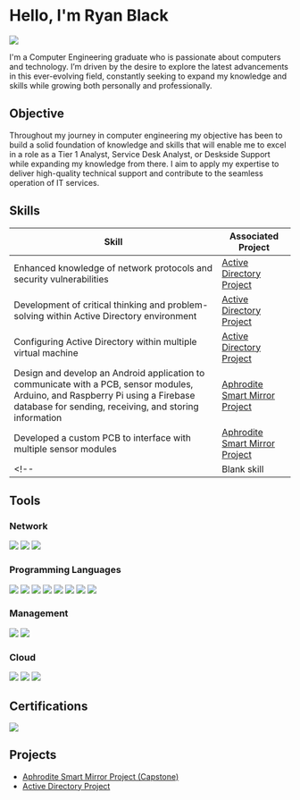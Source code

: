 # Hello, I'm Ryan Black
<a href="https://www.linkedin.com/in/ryan-black-8923b8256/"><img src="https://img.shields.io/badge/-LinkedIn-0072b1?&style=for-the-badge&logo=linkedin&logoColor=white" /> 
<!--<a href="https://ryandblack.github.io/RyanBlack.github.io/"><img src="https://img.shields.io/badge/-GitHub_Pages-181717?&style=for-the-badge&logo=GitHub&logoColor=white" /> -->
</a>


<!--I'm a computer engineering graduate passionate about computers and technology. I am passionate about exploring the latest advancements in this ever-evolving field to expand my knowledge and skills while growing personally and professionally.-->

I'm a Computer Engineering graduate who is passionate about computers and technology. I’m driven by the desire to explore the latest advancements in this ever-evolving field, constantly seeking to expand my knowledge and skills while growing both personally and professionally.

<!--I'm a computer engineering graduate passionate about computers and technology. I am driven by a strong desire to explore the latest advancements in this ever-evolving field, continually expanding my knowledge and skills while fostering personal and professional growth.*-->

## Objective

Throughout my journey in computer engineering my objective has been to build a solid foundation of knowledge and skills that will enable me to excel in a role as a Tier 1 Analyst, Service Desk Analyst, or Deskside Support while expanding my knowledge from there. I aim to apply my expertise to deliver high-quality technical support and contribute to the seamless operation of IT services.

## Skills

| Skill                                         | Associated Project         |
|-----------------------------------------------|----------------------------|
| Enhanced knowledge of network protocols and security vulnerabilities|<a href="https://github.com/RyanDBlack/Active-Directory-Project"> Active Directory Project</a>|
| Development of critical thinking and problem-solving within Active Directory environment|<a href="https://github.com/RyanDBlack/Active-Directory-Project">Active Directory Project</a>|
| Configuring Active Directory within multiple virtual machine|<a href="https://github.com/RyanDBlack/Active-Directory-Project">Active Directory Project|
| Design and develop an Android application to communicate with a PCB, sensor modules, Arduino, and  Raspberry Pi using a Firebase database for sending, receiving, and storing information| <a href="https://github.com/DanielMoore4875/Aphrodite"> Aphrodite Smart Mirror Project|
| Developed a custom PCB to interface with multiple sensor modules| <a href="https://github.com/DanielMoore4875/Aphrodite"> Aphrodite Smart Mirror Project|
<!--| Blank skill | <a href="https:google.com"> Project|-->

## Tools

### Network
<div>
    <img src="https://img.shields.io/badge/-Wireshark-1679A7?&style=for-the-badge&logo=Wireshark&logoColor=white" />
    <img src="https://img.shields.io/badge/-PuTTY-000000?&style=for-the-badge&logo=PuTTY&logoColor=white" />
    <img src="https://img.shields.io/badge/-Packet_Tracer-003A6D?&style=for-the-badge&logo=Cisco&logoColor=white" />

</div>

### Programming Languages
<div>
    <img src="https://img.shields.io/badge/-C-A8B9CC?&style=for-the-badge&logo=C&logoColor=white" />
    <img src="https://img.shields.io/badge/-Java-D72A2A?&style=for-the-badge&logo=Java&logoColor=white" />
    <img src="https://img.shields.io/badge/-SQL-003B57?&style=for-the-badge&logo=Microsoft-SQL-Server&logoColor=white" />
    <img src="https://img.shields.io/badge/-Python-306998?&style=for-the-badge&logo=Python&logoColor=FFD43B" />
    <img src="https://img.shields.io/badge/-HTML-E34F26?&style=for-the-badge&logo=HTML5&logoColor=white" />
    <img src="https://img.shields.io/badge/-PHP-777BB4?&style=for-the-badge&logo=PHP&logoColor=white" />
    <img src="https://img.shields.io/badge/-JavaScript-F7DF1E?&style=for-the-badge&logo=JavaScript&logoColor=black" />
    <img src="https://img.shields.io/badge/-CSS-1572B6?&style=for-the-badge&logo=CSS3&logoColor=white" />

</div>

### Management 
<div>
    <img src="https://img.shields.io/badge/-Microsoft_Active_Directory-0078D4?&style=for-the-badge&logo=Microsoft&logoColor=white" />
    <img src="https://img.shields.io/badge/-Jira-0052CC?&style=for-the-badge&logo=Jira&logoColor=white" />
    
</div>

### Cloud
<div>
    <img src="https://img.shields.io/badge/-Amazon_AWS-232F3E?&style=for-the-badge&logo=Amazon-AWS&logoColor=white" />
    <img src="https://img.shields.io/badge/-Google_Firebase-FFCA28?&style=for-the-badge&logo=Firebase&logoColor=white" />
    <img src="https://img.shields.io/badge/-Microsoft_Azure-0078D4?&style=for-the-badge&logo=Microsoft-Azure&logoColor=white" />

</div>

## Certifications
<div>
<img src="https://img.shields.io/badge/-CompTIA_A%2B-0078D4?&style=for-the-badge&logoColor=white" />
</div>

## Projects
- <a href="https://github.com/DanielMoore4875/Aphrodite">Aphrodite Smart Mirror Project (Capstone)</a>
- <a href="https://github.com/RyanDBlack/Active-Directory-Project">Active Directory Project</a>
<!--- Jira Project --->
<!--- SQL Database Project --->

